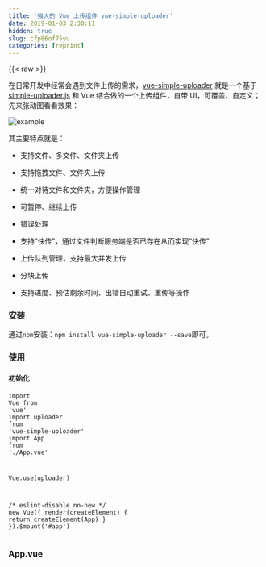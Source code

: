 ```yaml
---
title: '强大的 Vue 上传组件 vue-simple-uploader' 
date: 2019-01-03 2:30:11
hidden: true
slug: cfp86of75yu
categories: [reprint]
---
```


{{< raw >}}

                    
<p>在日常开发中经常会遇到文件上传的需求，<a href="https://github.com/simple-uploader/vue-uploader" rel="nofollow noreferrer" target="_blank">vue-simple-uploader</a> 就是一个基于 <a href="https://github.com/simple-uploader/Uploader" rel="nofollow noreferrer" target="_blank">simple-uploader.js</a> 和 Vue 结合做的一个上传组件，自带 UI，可覆盖、自定义；先来张动图看看效果：</p>
<p><span class="img-wrap"><img data-src="/img/remote/1460000010825788" src="https://static.alili.tech/img/remote/1460000010825788" alt="example" title="example" style="cursor: pointer; display: inline;"></span></p>
<p>其主要特点就是：</p>
<ul>
<li><p>支持文件、多文件、文件夹上传</p></li>
<li><p>支持拖拽文件、文件夹上传</p></li>
<li><p>统一对待文件和文件夹，方便操作管理</p></li>
<li><p>可暂停、继续上传</p></li>
<li><p>错误处理</p></li>
<li><p>支持“快传”，通过文件判断服务端是否已存在从而实现“快传”</p></li>
<li><p>上传队列管理，支持最大并发上传</p></li>
<li><p>分块上传</p></li>
<li><p>支持进度、预估剩余时间、出错自动重试、重传等操作</p></li>
</ul>
<h3 id="articleHeader0">安装</h3>
<p>通过<code>npm</code>安装：<code>npm install vue-simple-uploader --save</code>即可。</p>
<h3 id="articleHeader1">使用</h3>
<h4>初始化</h4>
<div class="widget-codetool" style="display:none;">
      <div class="widget-codetool--inner">
      <span class="selectCode code-tool" data-toggle="tooltip" data-placement="top" title="" data-original-title="全选"></span>
      <span type="button" class="copyCode code-tool" data-toggle="tooltip" data-placement="top" data-clipboard-text="import Vue from 'vue'
import uploader from 'vue-simple-uploader'
import App from './App.vue'

Vue.use(uploader)

/* eslint-disable no-new */
new Vue({
  render(createElement) {
    return createElement(App)
  }
}).$mount('#app')" title="" data-original-title="复制"></span>
      <span type="button" class="saveToNote code-tool" data-toggle="tooltip" data-placement="top" title="" data-original-title="放进笔记"></span>
      </div>
      </div><pre class="javascript hljs"><code class="js"><span class="hljs-keyword">import</span> Vue <span class="hljs-keyword">from</span> <span class="hljs-string">'vue'</span>
<span class="hljs-keyword">import</span> uploader <span class="hljs-keyword">from</span> <span class="hljs-string">'vue-simple-uploader'</span>
<span class="hljs-keyword">import</span> App <span class="hljs-keyword">from</span> <span class="hljs-string">'./App.vue'</span>

Vue.use(uploader)

<span class="hljs-comment">/* eslint-disable no-new */</span>
<span class="hljs-keyword">new</span> Vue({
  render(createElement) {
    <span class="hljs-keyword">return</span> createElement(App)
  }
}).$mount(<span class="hljs-string">'#app'</span>)</code></pre>
<h3 id="articleHeader2">App.vue</h3>
<div class="widget-codetool" style="display:none;">
      <div class="widget-codetool--inner">
      <span class="selectCode code-tool" data-toggle="tooltip" data-placement="top" title="" data-original-title="全选"></span>
      <span type="button" class="copyCode code-tool" data-toggle="tooltip" data-placement="top" data-clipboard-text="<template>
  <uploader :options=&quot;options&quot; class=&quot;uploader-example&quot;>
    <uploader-unsupport></uploader-unsupport>
    <uploader-drop>
      <p>Drop files here to upload or</p>
      <uploader-btn>select files</uploader-btn>
      <uploader-btn :attrs=&quot;attrs&quot;>select images</uploader-btn>
      <uploader-btn :directory=&quot;true&quot;>select folder</uploader-btn>
    </uploader-drop>
    <uploader-list></uploader-list>
  </uploader>
</template>

<script>
  export default {
    data () {
      return {
        options: {
          // 可通过 https://github.com/simple-uploader/Uploader/tree/develop/samples/Node.js 示例启动服务
          target: '//localhost:3000/upload',
          testChunks: false
        },
        attrs: {
          accept: 'image/*'
        }
      }
    }
  }
</script>

<style>
  .uploader-example {
    width: 880px;
    padding: 15px;
    margin: 40px auto 0;
    font-size: 12px;
    box-shadow: 0 0 10px rgba(0, 0, 0, .4);
  }
  .uploader-example .uploader-btn {
    margin-right: 4px;
  }
  .uploader-example .uploader-list {
    max-height: 440px;
    overflow: auto;
    overflow-x: hidden;
    overflow-y: auto;
  }
</style>" title="" data-original-title="复制"></span>
      <span type="button" class="saveToNote code-tool" data-toggle="tooltip" data-placement="top" title="" data-original-title="放进笔记"></span>
      </div>
      </div><pre class="hljs xml"><code class="vue"><span class="hljs-tag">&lt;<span class="hljs-name">template</span>&gt;</span>
  <span class="hljs-tag">&lt;<span class="hljs-name">uploader</span> <span class="hljs-attr">:options</span>=<span class="hljs-string">"options"</span> <span class="hljs-attr">class</span>=<span class="hljs-string">"uploader-example"</span>&gt;</span>
    <span class="hljs-tag">&lt;<span class="hljs-name">uploader-unsupport</span>&gt;</span><span class="hljs-tag">&lt;/<span class="hljs-name">uploader-unsupport</span>&gt;</span>
    <span class="hljs-tag">&lt;<span class="hljs-name">uploader-drop</span>&gt;</span>
      <span class="hljs-tag">&lt;<span class="hljs-name">p</span>&gt;</span>Drop files here to upload or<span class="hljs-tag">&lt;/<span class="hljs-name">p</span>&gt;</span>
      <span class="hljs-tag">&lt;<span class="hljs-name">uploader-btn</span>&gt;</span>select files<span class="hljs-tag">&lt;/<span class="hljs-name">uploader-btn</span>&gt;</span>
      <span class="hljs-tag">&lt;<span class="hljs-name">uploader-btn</span> <span class="hljs-attr">:attrs</span>=<span class="hljs-string">"attrs"</span>&gt;</span>select images<span class="hljs-tag">&lt;/<span class="hljs-name">uploader-btn</span>&gt;</span>
      <span class="hljs-tag">&lt;<span class="hljs-name">uploader-btn</span> <span class="hljs-attr">:directory</span>=<span class="hljs-string">"true"</span>&gt;</span>select folder<span class="hljs-tag">&lt;/<span class="hljs-name">uploader-btn</span>&gt;</span>
    <span class="hljs-tag">&lt;/<span class="hljs-name">uploader-drop</span>&gt;</span>
    <span class="hljs-tag">&lt;<span class="hljs-name">uploader-list</span>&gt;</span><span class="hljs-tag">&lt;/<span class="hljs-name">uploader-list</span>&gt;</span>
  <span class="hljs-tag">&lt;/<span class="hljs-name">uploader</span>&gt;</span>
<span class="hljs-tag">&lt;/<span class="hljs-name">template</span>&gt;</span>

<span class="hljs-tag">&lt;<span class="hljs-name">script</span>&gt;</span><span class="javascript">
  <span class="hljs-keyword">export</span> <span class="hljs-keyword">default</span> {
    data () {
      <span class="hljs-keyword">return</span> {
        <span class="hljs-attr">options</span>: {
          <span class="hljs-comment">// 可通过 https://github.com/simple-uploader/Uploader/tree/develop/samples/Node.js 示例启动服务</span>
          target: <span class="hljs-string">'//localhost:3000/upload'</span>,
          <span class="hljs-attr">testChunks</span>: <span class="hljs-literal">false</span>
        },
        <span class="hljs-attr">attrs</span>: {
          <span class="hljs-attr">accept</span>: <span class="hljs-string">'image/*'</span>
        }
      }
    }
  }
</span><span class="hljs-tag">&lt;/<span class="hljs-name">script</span>&gt;</span>

<span class="hljs-tag">&lt;<span class="hljs-name">style</span>&gt;</span><span class="css">
  <span class="hljs-selector-class">.uploader-example</span> {
    <span class="hljs-attribute">width</span>: <span class="hljs-number">880px</span>;
    <span class="hljs-attribute">padding</span>: <span class="hljs-number">15px</span>;
    <span class="hljs-attribute">margin</span>: <span class="hljs-number">40px</span> auto <span class="hljs-number">0</span>;
    <span class="hljs-attribute">font-size</span>: <span class="hljs-number">12px</span>;
    <span class="hljs-attribute">box-shadow</span>: <span class="hljs-number">0</span> <span class="hljs-number">0</span> <span class="hljs-number">10px</span> <span class="hljs-built_in">rgba</span>(0, 0, 0, .4);
  }
  <span class="hljs-selector-class">.uploader-example</span> <span class="hljs-selector-class">.uploader-btn</span> {
    <span class="hljs-attribute">margin-right</span>: <span class="hljs-number">4px</span>;
  }
  <span class="hljs-selector-class">.uploader-example</span> <span class="hljs-selector-class">.uploader-list</span> {
    <span class="hljs-attribute">max-height</span>: <span class="hljs-number">440px</span>;
    <span class="hljs-attribute">overflow</span>: auto;
    <span class="hljs-attribute">overflow-x</span>: hidden;
    <span class="hljs-attribute">overflow-y</span>: auto;
  }
</span><span class="hljs-tag">&lt;/<span class="hljs-name">style</span>&gt;</span></code></pre>
<h3 id="articleHeader3">组件</h3>
<h4>Uploader</h4>
<p>上传根组件，可理解为一个上传器。</p>
<h5>Props</h5>
<ul><li><p><code>options {Object}</code></p></li></ul>
<p>参考 <a href="https://github.com/simple-uploader/Uploader#configuration" rel="nofollow noreferrer" target="_blank">simple-uploader.js 配置</a>。</p>
<ul><li><p><code>autoStart {Boolean}</code></p></li></ul>
<p>默认 <code>true</code>, 是否选择文件后自动开始上传。</p>
<h5>事件</h5>
<ul><li><p><code>upload-start</code></p></li></ul>
<p>开始上传。</p>
<ul><li><p><code>file-added(file)</code></p></li></ul>
<p>添加了一个文件，一般用作文件校验，如果给 <code>file</code> 增加 <code>ignored</code> 属性为 <code>true</code> 的话就会被过滤掉。</p>
<ul><li><p><code>file-removed(file)</code></p></li></ul>
<p>移除一个文件（文件夹）。</p>
<ul><li><p><code>files-submitted(files, fileList)</code></p></li></ul>
<p>所选择的文件们添加到上传队列后触发。</p>
<h5>作用域插槽</h5>
<ul><li><p><code>files {Array}</code></p></li></ul>
<p>纯文件列表，没有文件夹概念。</p>
<ul><li><p><code>fileList {Array}</code></p></li></ul>
<p>统一对待文件、文件夹列表。</p>
<ul><li><p><code>started</code></p></li></ul>
<p>是否开始上传了。</p>
<h4>UploaderBtn</h4>
<p>点选上传文件按钮。</p>
<h5>Props</h5>
<ul><li><p><code>directory {Boolean}</code></p></li></ul>
<p>默认 <code>false</code>, 是否是文件夹上传。</p>
<ul><li><p><code>single {Boolean}</code></p></li></ul>
<p>默认 <code>false</code>, 如果设为 <code>true</code>，则代表一次只能选择一个文件。</p>
<ul><li><p><code>attrs {Object}</code></p></li></ul>
<p>默认 <code>{}</code>, 添加到 input 元素上的额外属性。</p>
<h4>UploaderDrop</h4>
<p>拖拽上传区域。</p>
<h4>UploaderList</h4>
<p>文件、文件夹列表，同等对待。</p>
<h5>作用域插槽</h5>
<ul><li><p><code>fileList {Array}</code></p></li></ul>
<p>文件、文件夹组成数组。</p>
<h4>UploaderFiles</h4>
<p>文件列表，没有文件夹概念，纯文件列表。</p>
<h5>作用域插槽</h5>
<ul><li><p><code>files {Array}</code></p></li></ul>
<p>文件列表。</p>
<h4>UploaderUnsupport</h4>
<p>不支持 HTML5 File API 的时候会显示。</p>
<h4>UploaderFile</h4>
<p>文件、文件夹单个组件。</p>
<h5>Props</h5>
<ul><li><p><code>file {Uploader.File}</code></p></li></ul>
<p>封装的文件实例。</p>
<ul><li><p><code>list {Boolean}</code></p></li></ul>
<p>如果是在 <code>UploaderList</code> 组件中使用的话，请设置为 <code>true</code>。</p>
<h5>作用域插槽</h5>
<ul><li><p><code>file {Uploader.File}</code></p></li></ul>
<p>文件实例。</p>
<ul><li><p><code>list {Boolean}</code></p></li></ul>
<p>是否在 <code>UploaderList</code> 组件中使用。</p>
<ul><li><p><code>status {String}</code></p></li></ul>
<p>当前状态，可能是：<code>success</code>, <code>error</code>, <code>uploading</code>, <code>paused</code>, <code>waiting</code></p>
<ul><li><p><code>name {String}</code></p></li></ul>
<p>文件名字。</p>
<ul><li><p><code>paused {Boolean}</code></p></li></ul>
<p>是否暂停了。</p>
<ul><li><p><code>error {Boolean}</code></p></li></ul>
<p>是否出错了。</p>
<ul><li><p><code>averageSpeed {Number}</code></p></li></ul>
<p>平均上传速度，单位字节每秒。</p>
<ul><li><p><code>formatedAverageSpeed {String}</code></p></li></ul>
<p>格式化后的平均上传速度，类似：<code>3 KB / S</code>。</p>
<ul><li><p><code>currentSpeed {Number}</code></p></li></ul>
<p>当前上传速度，单位字节每秒。</p>
<ul><li><p><code>isComplete {Boolean}</code></p></li></ul>
<p>是否已经上传完成。</p>
<ul><li><p><code>isUploading {Boolean}</code></p></li></ul>
<p>是否在上传中。</p>
<ul><li><p><code>size {Number}</code></p></li></ul>
<p>文件或者文件夹大小。</p>
<ul><li><p><code>formatedSize {Number}</code></p></li></ul>
<p>格式化后文件或者文件夹大小，类似：<code>10 KB</code>.</p>
<ul><li><p><code>uploadedSize {Number}</code></p></li></ul>
<p>已经上传大小，单位字节。</p>
<ul><li><p><code>progress {Number}</code></p></li></ul>
<p>介于 0 到 1 之间的小数，上传进度。</p>
<ul><li><p><code>progressStyle {String}</code></p></li></ul>
<p>进度样式，transform 属性，类似：<code>{transform: '-50%'}</code>.</p>
<ul><li><p><code>progressingClass {String}</code></p></li></ul>
<p>正在上传中的时候值为：<code>uploader-file-progressing</code>。</p>
<ul><li><p><code>timeRemaining {Number}</code></p></li></ul>
<p>预估剩余时间，单位秒。</p>
<ul><li><p><code>formatedTimeRemaining {String}</code></p></li></ul>
<p>格式化后剩余时间，类似：<code>3 miniutes</code>.</p>
<ul><li><p><code>type {String}</code></p></li></ul>
<p>文件类型。</p>
<ul><li><p><code>extension {String}</code></p></li></ul>
<p>文件名后缀，小写。</p>
<ul><li><p><code>fileCategory {String}</code></p></li></ul>
<p>文件分类，其中之一：<code>folder</code>, <code>document</code>, <code>video</code>, <code>audio</code>, <code>image</code>, <code>unknown</code>。</p>
<h3 id="articleHeader4">项目</h3>
<p>地址：<a href="https://github.com/simple-uploader/vue-uploader" rel="nofollow noreferrer" target="_blank">https://github.com/simple-uploader/vue-uploader</a>。</p>
<p>欢迎使用、拍砖。</p>

                
{{< /raw >}}

# 版权声明
本文资源来源互联网，仅供学习研究使用，版权归该资源的合法拥有者所有，

本文仅用于学习、研究和交流目的。转载请注明出处、完整链接以及原作者。

原作者若认为本站侵犯了您的版权，请联系我们，我们会立即删除！

## 原文标题
强大的 Vue 上传组件 vue-simple-uploader

## 原文链接
[https://segmentfault.com/a/1190000010826214](https://segmentfault.com/a/1190000010826214)

